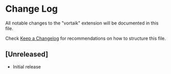 # Change Log

All notable changes to the "vortaik" extension will be documented in this file.

Check [Keep a Changelog](http://keepachangelog.com/) for recommendations on how to structure this file.

## [Unreleased]

- Initial release